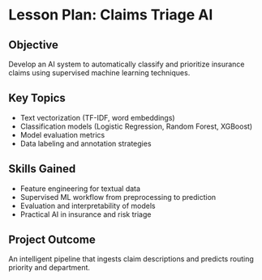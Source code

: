 # Lesson Plan: Claims Triage AI

## Objective
Develop an AI system to automatically classify and prioritize insurance claims using supervised machine learning techniques.

## Key Topics
- Text vectorization (TF-IDF, word embeddings)
- Classification models (Logistic Regression, Random Forest, XGBoost)
- Model evaluation metrics
- Data labeling and annotation strategies

## Skills Gained
- Feature engineering for textual data
- Supervised ML workflow from preprocessing to prediction
- Evaluation and interpretability of models
- Practical AI in insurance and risk triage

## Project Outcome
An intelligent pipeline that ingests claim descriptions and predicts routing priority and department.